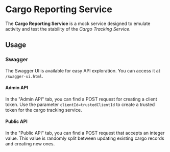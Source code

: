 # Cargo Reporting Service

The **Cargo Reporting Service** is a mock service designed to emulate activity and test the stability of the *Cargo Tracking Service*.

## Usage

### Swagger

The Swagger UI is available for easy API exploration. You can access it at `/swagger-ui.html`.

#### Admin API

In the "Admin API" tab, you can find a POST request for creating a client token. Use the parameter `clientId=trustedClientId` to create a trusted token for the cargo tracking service.

#### Public API

In the "Public API" tab, you can find a POST request that accepts an integer value. This value is randomly split between updating existing cargo records and creating new ones.